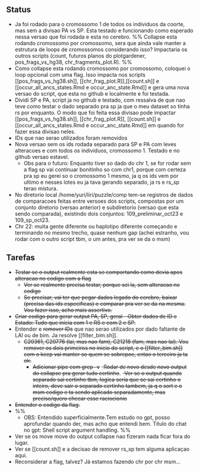 ## Status

- Ja foi rodado para o cromossomo 1 de todos os individuos da coorte, mas sem a divisao PA vs SP. Esta testado e funcionando como esperado nessa versao que foi rodada e esta no cerebro.
%%
Collapse esta rodando cromossomo por cromossomo, sera que ainda vale manter a estrutura de loops de cromossomos considerando isso? Impactaria os outros scripts (count, futuros planos do plotgardener, pos_frags_vs_hg38, chr_fragments_plot.R).
%%
- Como collapse esta rodando cromossomo por cromossomo, coloquei o loop opcional com uma flag. Isso impacta nos scripts [[pos_frags_vs_hg38.sh]], [[chr_frag_plot.R]],[[count.sh]] e [[occur_all_ancs_states.Rmd e occur_anc_state.Rmd]] e gera uma nova versao do script, que esta no github e localmente e foi testada.
- Dividi SP e PA, script ja no github e testado, com ressalva de que nao teve como testar o dado separado pra sp ja que o meu dataset so tinha rs por enquanto. O modo que foi feita essa divisao pode impactar [[pos_frags_vs_hg38.sh]], [[chr_frag_plot.R]], [[count.sh]] e [[occur_all_ancs_states.Rmd e occur_anc_state.Rmd]] em quando for fazer essa divisao neles.
- IDs que nao serao utilizados foram removidos
- Nova versao sem os ids rodada separado para SP e PA com leves alteracoes e com todos os individuos, cromossomo 1. Testado e no github versao estavel. 
	- Obs para o futuro: Enquanto tiver so dado do chr 1, se for rodar sem a flag sp vai continuar bonitinho so com chr1, porque com certeza pra sp eu gerei so o cromossomo 1 mesmo, ja q os ids vem por ultimo e nesses lotes eu ja tava gerando separado, ja rs e rs_sp terao mistura.
- No diretorio local /home/yuri/liri/puzzle/comp tem-se registros de dados de comparacoes feitas entre versoes dos scripts, compostas por um conjunto diretorio (versao anterior) e subdiretorio (versao que esta sendo comparada), existindo dois conjuntos: 109_preliminar_oct23 e 109_sp_oct23.
- Chr 22: muita gente diferente ou haplotipo diferente começando e terminando no mesmo trecho, quase nenhum gap (achei estranho, vou rodar com o outro script tbm, o um antes, pra ver se da o msm)
## Tarefas

- ~~Testar se o output realmente esta se comportando como devia apos alteracao no codigo com a flag~~
	- ~~Ver se realmente precisa testar, porque sei la, sem alteracao no codigo~~
	- ~~Se precisar, vai ter que pegar dados legado do cerebro, baixar (precisa das ids especificas) e comparar pra ver se da na mesma. Vou fazer isso, acho mais assertivo.~~
- ~~Criar codigo para gerar output PA, SP, geral
		- Obter dados de ID e Estado: Tudo que inicia com 1 e RS e com 2 e SP.~~
- Entender e ~~remover IDs~~ que nao serao utilizados por dado faltante de LAI ou de bim. Ja resolve [[filter_bim.sh]].
	- ~~C20361, C20776 (lai, mas nao fam), C21218 (fam, mas nao lai). Vou remover os dois primeiros no inicio do script, e o [[filter_bim.sh]] com o keep vai manter so quem se sobrepoe, entao o terceiro ja ta ok.~~
		- ~~Adicionar pipe com grep -v~~ 
-~~Rodar de novo desde novo output do collapse pra gerar tudo certinho~~. 
-~~Ver se o output quando separado sai certinho tbm, logica seria que se sai certinho o inteiro,  deve sair o separado certinho tambem, ja q o sort e o msm codigo e ta sendo aplicado separadamente, mas preciso/quero checar esse raciocionio~~
- ~~Entender o codigo da flag.~~ 
- %%
	- OBS: Entendido superficialmente.Tem estudo no gpt, posso aprofundar quando der, mas acho que entendi bem. Titulo do chat no gpt: Shell script argument handling.
	%%
-  Ver se os move move do output collapse nao fizeram nada ficar fora do lugar.
- Ver se [[count.sh]] e a decisao de remover rs_sp tem alguma aplicaçao aqui.
- Reconsiderar a flag, talvez? Já estamos fazendo chr por chr msm...